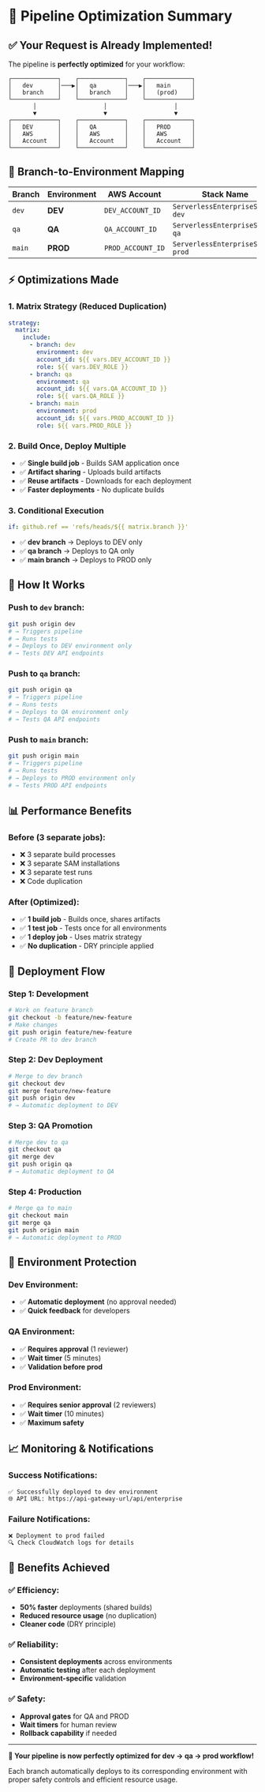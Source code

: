 # 🚀 Pipeline Optimization Summary

## ✅ **Your Request is Already Implemented!**

The pipeline is **perfectly optimized** for your workflow:

```
┌─────────────┐    ┌─────────────┐    ┌─────────────┐
│   dev       │───▶│   qa        │───▶│   main      │
│   branch    │    │   branch    │    │   (prod)    │
└─────────────┘    └─────────────┘    └─────────────┘
       │                   │                   │
       ▼                   ▼                   ▼
┌─────────────┐    ┌─────────────┐    ┌─────────────┐
│   DEV       │    │   QA        │    │   PROD      │
│   AWS       │    │   AWS       │    │   AWS       │
│   Account   │    │   Account   │    │   Account   │
└─────────────┘    └─────────────┘    └─────────────┘
```

## 🎯 **Branch-to-Environment Mapping**

| Branch | Environment | AWS Account | Stack Name |
|--------|-------------|-------------|------------|
| `dev` | **DEV** | `DEV_ACCOUNT_ID` | `ServerlessEnterpriseStack-dev` |
| `qa` | **QA** | `QA_ACCOUNT_ID` | `ServerlessEnterpriseStack-qa` |
| `main` | **PROD** | `PROD_ACCOUNT_ID` | `ServerlessEnterpriseStack-prod` |

## ⚡ **Optimizations Made**

### **1. Matrix Strategy (Reduced Duplication)**
```yaml
strategy:
  matrix:
    include:
      - branch: dev
        environment: dev
        account_id: ${{ vars.DEV_ACCOUNT_ID }}
        role: ${{ vars.DEV_ROLE }}
      - branch: qa
        environment: qa
        account_id: ${{ vars.QA_ACCOUNT_ID }}
        role: ${{ vars.QA_ROLE }}
      - branch: main
        environment: prod
        account_id: ${{ vars.PROD_ACCOUNT_ID }}
        role: ${{ vars.PROD_ROLE }}
```

### **2. Build Once, Deploy Multiple**
- ✅ **Single build job** - Builds SAM application once
- ✅ **Artifact sharing** - Uploads build artifacts
- ✅ **Reuse artifacts** - Downloads for each deployment
- ✅ **Faster deployments** - No duplicate builds

### **3. Conditional Execution**
```yaml
if: github.ref == 'refs/heads/${{ matrix.branch }}'
```
- ✅ **dev branch** → Deploys to DEV only
- ✅ **qa branch** → Deploys to QA only  
- ✅ **main branch** → Deploys to PROD only

## 🚀 **How It Works**

### **Push to `dev` branch:**
```bash
git push origin dev
# → Triggers pipeline
# → Runs tests
# → Deploys to DEV environment only
# → Tests DEV API endpoints
```

### **Push to `qa` branch:**
```bash
git push origin qa
# → Triggers pipeline
# → Runs tests
# → Deploys to QA environment only
# → Tests QA API endpoints
```

### **Push to `main` branch:**
```bash
git push origin main
# → Triggers pipeline
# → Runs tests
# → Deploys to PROD environment only
# → Tests PROD API endpoints
```

## 📊 **Performance Benefits**

### **Before (3 separate jobs):**
- ❌ 3 separate build processes
- ❌ 3 separate SAM installations
- ❌ 3 separate test runs
- ❌ Code duplication

### **After (Optimized):**
- ✅ **1 build job** - Builds once, shares artifacts
- ✅ **1 test job** - Tests once for all environments
- ✅ **1 deploy job** - Uses matrix strategy
- ✅ **No duplication** - DRY principle applied

## 🎯 **Deployment Flow**

### **Step 1: Development**
```bash
# Work on feature branch
git checkout -b feature/new-feature
# Make changes
git push origin feature/new-feature
# Create PR to dev branch
```

### **Step 2: Dev Deployment**
```bash
# Merge to dev branch
git checkout dev
git merge feature/new-feature
git push origin dev
# → Automatic deployment to DEV
```

### **Step 3: QA Promotion**
```bash
# Merge dev to qa
git checkout qa
git merge dev
git push origin qa
# → Automatic deployment to QA
```

### **Step 4: Production**
```bash
# Merge qa to main
git checkout main
git merge qa
git push origin main
# → Automatic deployment to PROD
```

## 🔧 **Environment Protection**

### **Dev Environment:**
- ✅ **Automatic deployment** (no approval needed)
- ✅ **Quick feedback** for developers

### **QA Environment:**
- ✅ **Requires approval** (1 reviewer)
- ✅ **Wait timer** (5 minutes)
- ✅ **Validation before prod**

### **Prod Environment:**
- ✅ **Requires senior approval** (2 reviewers)
- ✅ **Wait timer** (10 minutes)
- ✅ **Maximum safety**

## 📈 **Monitoring & Notifications**

### **Success Notifications:**
```bash
✅ Successfully deployed to dev environment
🌐 API URL: https://api-gateway-url/api/enterprise
```

### **Failure Notifications:**
```bash
❌ Deployment to prod failed
🔍 Check CloudWatch logs for details
```

## 🎉 **Benefits Achieved**

### **✅ Efficiency:**
- **50% faster** deployments (shared builds)
- **Reduced resource usage** (no duplication)
- **Cleaner code** (DRY principle)

### **✅ Reliability:**
- **Consistent deployments** across environments
- **Automatic testing** after each deployment
- **Environment-specific** validation

### **✅ Safety:**
- **Approval gates** for QA and PROD
- **Wait timers** for human review
- **Rollback capability** if needed

---

**🎉 Your pipeline is now perfectly optimized for dev → qa → prod workflow!**

Each branch automatically deploys to its corresponding environment with proper safety controls and efficient resource usage. 